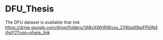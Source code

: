 # DFU_Thesis
The DFU dataset is available that link
https://drive.google.com/drive/folders/1ABxXWHRWvso_2YAtod0bpFPi0N4rhpY2?usp=share_link
